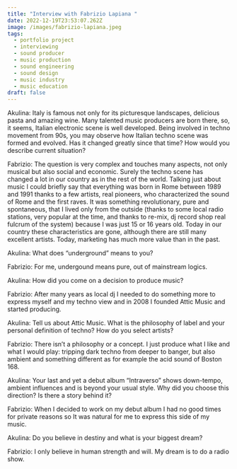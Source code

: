 ```yaml
---
title: "Interview with Fabrizio Lapiana "
date: 2022-12-19T23:53:07.262Z
image: /images/fabrizio-lapiana.jpeg
tags:
  - portfolio project
  - interviewing
  - sound producer
  - music production
  - sound engineering
  - sound design
  - music industry
  - music education
draft: false
---
```

Akulina: Italy is famous not only for its picturesque landscapes, delicious pasta and amazing wine. Many talented music producers are born there, so, it seems, Italian electronic scene is well developed. Being involved in techno movement from 90s, you may observe how Italian techno scene was formed and evolved. Has it changed greatly since that time? How would you describe current situation?

F﻿abrizio: The question is very complex and touches many aspects, not only musical but also social and economic. Surely the techno scene has changed a lot in our country as in the rest of the world. Talking just about music I could briefly say that everything was born in Rome between 1989 and 1991 thanks to a few artists, real pioneers, who characterized the sound of Rome and the first raves. It was something revolutionary, pure and spontaneous, that I lived only from the outside (thanks to some local radio stations, very popular at the time, and thanks to re-mix, dj record shop real fulcrum of the system) because I was just 15 or 16 years old. Today in our country these characteristics are gone, although there are still many excellent artists. Today, marketing has much more value than in the past.

Akulina: What does “underground” means to you?

F﻿abrizio: For me, undergound means pure, out of mainstream logics.

Akulina: How did you come on a decision to produce music?

F﻿abrizio: After many years as local dj I needed to do something more to express myself and my techno view and in 2008 I founded Attic Music and started producing.

Akulina: Tell us about Attic Music. What is the philosophy of label and your personal definition of techno? How do you select artists?

F﻿abrizio: There isn’t a philosophy or a concept. I just produce what I like and what I would play: tripping dark techno from deeper to banger, but also ambient and something different as for example the acid sound of Boston 168. 

Akulina: Your last and yet a debut album “Intraverso” shows down-tempo, ambient influences and is beyond your usual style. Why did you choose this direction? Is there a story behind it?

F﻿abrizio: When I decided to work on my debut album I had no good times for private reasons so It was natural for me to express this side of my music.

Akulina: Do you believe in destiny and what is your biggest dream?

F﻿abrizio: I only believe in human strength and will. My dream is to do a radio show.